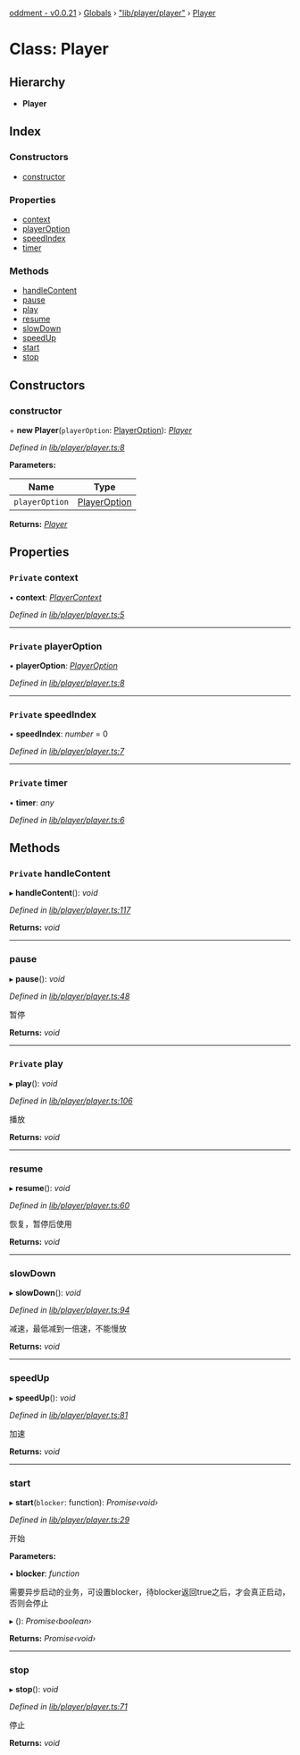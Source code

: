 [oddment - v0.0.21](../README.md) › [Globals](../globals.md) › ["lib/player/player"](../modules/_lib_player_player_.md) › [Player](_lib_player_player_.player.md)

# Class: Player

## Hierarchy

* **Player**

## Index

### Constructors

* [constructor](_lib_player_player_.player.md#constructor)

### Properties

* [context](_lib_player_player_.player.md#private-context)
* [playerOption](_lib_player_player_.player.md#private-playeroption)
* [speedIndex](_lib_player_player_.player.md#private-speedindex)
* [timer](_lib_player_player_.player.md#private-timer)

### Methods

* [handleContent](_lib_player_player_.player.md#private-handlecontent)
* [pause](_lib_player_player_.player.md#pause)
* [play](_lib_player_player_.player.md#private-play)
* [resume](_lib_player_player_.player.md#resume)
* [slowDown](_lib_player_player_.player.md#slowdown)
* [speedUp](_lib_player_player_.player.md#speedup)
* [start](_lib_player_player_.player.md#start)
* [stop](_lib_player_player_.player.md#stop)

## Constructors

###  constructor

\+ **new Player**(`playerOption`: [PlayerOption](../interfaces/_lib_player_player_option_.playeroption.md)): *[Player](_lib_player_player_.player.md)*

*Defined in [lib/player/player.ts:8](https://github.com/youkaisteve/oddment/blob/5e26528/lib/player/player.ts#L8)*

**Parameters:**

Name | Type |
------ | ------ |
`playerOption` | [PlayerOption](../interfaces/_lib_player_player_option_.playeroption.md) |

**Returns:** *[Player](_lib_player_player_.player.md)*

## Properties

### `Private` context

• **context**: *[PlayerContext](../interfaces/_lib_player_context_.playercontext.md)*

*Defined in [lib/player/player.ts:5](https://github.com/youkaisteve/oddment/blob/5e26528/lib/player/player.ts#L5)*

___

### `Private` playerOption

• **playerOption**: *[PlayerOption](../interfaces/_lib_player_player_option_.playeroption.md)*

*Defined in [lib/player/player.ts:8](https://github.com/youkaisteve/oddment/blob/5e26528/lib/player/player.ts#L8)*

___

### `Private` speedIndex

• **speedIndex**: *number* = 0

*Defined in [lib/player/player.ts:7](https://github.com/youkaisteve/oddment/blob/5e26528/lib/player/player.ts#L7)*

___

### `Private` timer

• **timer**: *any*

*Defined in [lib/player/player.ts:6](https://github.com/youkaisteve/oddment/blob/5e26528/lib/player/player.ts#L6)*

## Methods

### `Private` handleContent

▸ **handleContent**(): *void*

*Defined in [lib/player/player.ts:117](https://github.com/youkaisteve/oddment/blob/5e26528/lib/player/player.ts#L117)*

**Returns:** *void*

___

###  pause

▸ **pause**(): *void*

*Defined in [lib/player/player.ts:48](https://github.com/youkaisteve/oddment/blob/5e26528/lib/player/player.ts#L48)*

暂停

**Returns:** *void*

___

### `Private` play

▸ **play**(): *void*

*Defined in [lib/player/player.ts:106](https://github.com/youkaisteve/oddment/blob/5e26528/lib/player/player.ts#L106)*

播放

**Returns:** *void*

___

###  resume

▸ **resume**(): *void*

*Defined in [lib/player/player.ts:60](https://github.com/youkaisteve/oddment/blob/5e26528/lib/player/player.ts#L60)*

恢复，暂停后使用

**Returns:** *void*

___

###  slowDown

▸ **slowDown**(): *void*

*Defined in [lib/player/player.ts:94](https://github.com/youkaisteve/oddment/blob/5e26528/lib/player/player.ts#L94)*

减速，最低减到一倍速，不能慢放

**Returns:** *void*

___

###  speedUp

▸ **speedUp**(): *void*

*Defined in [lib/player/player.ts:81](https://github.com/youkaisteve/oddment/blob/5e26528/lib/player/player.ts#L81)*

加速

**Returns:** *void*

___

###  start

▸ **start**(`blocker`: function): *Promise‹void›*

*Defined in [lib/player/player.ts:29](https://github.com/youkaisteve/oddment/blob/5e26528/lib/player/player.ts#L29)*

开始

**Parameters:**

▪ **blocker**: *function*

需要异步启动的业务，可设置blocker，待blocker返回true之后，才会真正启动，否则会停止

▸ (): *Promise‹boolean›*

**Returns:** *Promise‹void›*

___

###  stop

▸ **stop**(): *void*

*Defined in [lib/player/player.ts:71](https://github.com/youkaisteve/oddment/blob/5e26528/lib/player/player.ts#L71)*

停止

**Returns:** *void*
